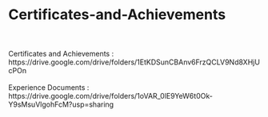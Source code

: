 # Certificates-and-Achievements

<br>
<br>
Certificates and Achievements : https://drive.google.com/drive/folders/1EtKDSunCBAnv6FrzQCLV9Nd8XHjUcPOn
<br>
<br>
Experience Documents : https://drive.google.com/drive/folders/1oVAR_0lE9YeW6t0Ok-Y9sMsuVlgohFcM?usp=sharing

